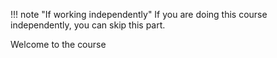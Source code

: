 
!!! note "If working independently"
    If you are doing this course independently, you can skip this part.


Welcome to the course
